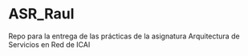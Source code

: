 # ASR_Raul
Repo para la entrega de las prácticas de la asignatura Arquitectura de Servicios en Red de ICAI
